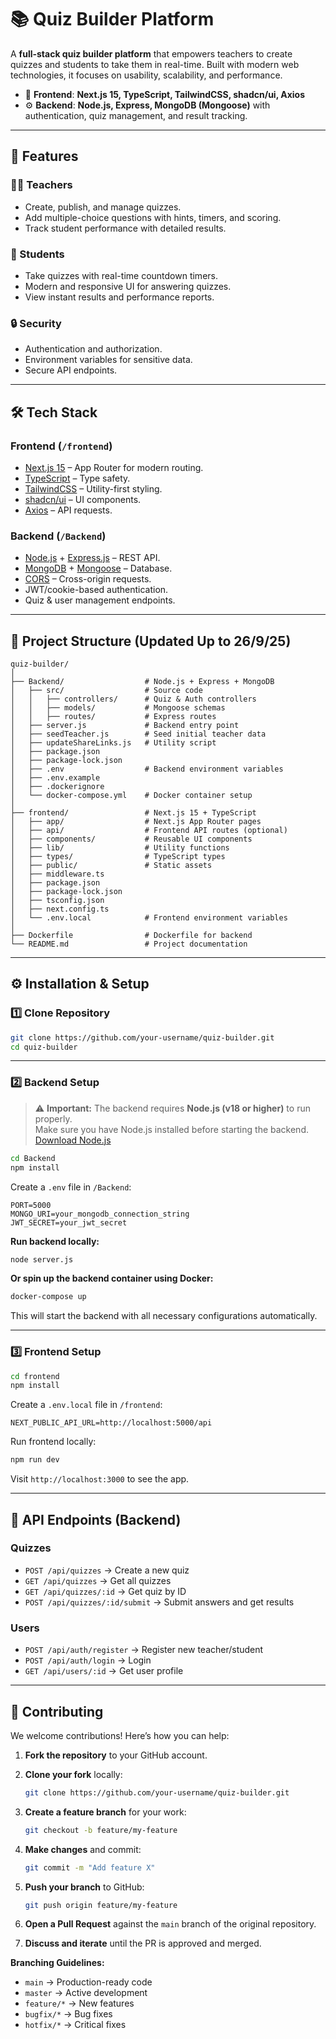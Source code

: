 # 📚 Quiz Builder Platform

A **full-stack quiz builder platform** that empowers teachers to create quizzes and students to take them in real-time. Built with modern web technologies, it focuses on usability, scalability, and performance.

* 🎨 **Frontend**: **Next.js 15, TypeScript, TailwindCSS, shadcn/ui, Axios**
* ⚙️ **Backend**: **Node.js, Express, MongoDB (Mongoose)** with authentication, quiz management, and result tracking.

---

## 🚀 Features

### 🧑‍🏫 Teachers

* Create, publish, and manage quizzes.
* Add multiple-choice questions with hints, timers, and scoring.
* Track student performance with detailed results.

### 🎯 Students

* Take quizzes with real-time countdown timers.
* Modern and responsive UI for answering quizzes.
* View instant results and performance reports.

### 🔒 Security

* Authentication and authorization.
* Environment variables for sensitive data.
* Secure API endpoints.

---

## 🛠️ Tech Stack

### Frontend (`/frontend`)

* [Next.js 15](https://nextjs.org/) – App Router for modern routing.
* [TypeScript](https://www.typescriptlang.org/) – Type safety.
* [TailwindCSS](https://tailwindcss.com/) – Utility-first styling.
* [shadcn/ui](https://ui.shadcn.com/) – UI components.
* [Axios](https://axios-http.com/) – API requests.

### Backend (`/Backend`)

* [Node.js](https://nodejs.org/) + [Express.js](https://expressjs.com/) – REST API.
* [MongoDB](https://www.mongodb.com/) + [Mongoose](https://mongoosejs.com/) – Database.
* [CORS](https://expressjs.com/en/resources/middleware/cors.html) – Cross-origin requests.
* JWT/cookie-based authentication.
* Quiz & user management endpoints.

---

## 📂 Project Structure (Updated Up to 26/9/25)

```
quiz-builder/
│
├── Backend/                  # Node.js + Express + MongoDB
│   ├── src/                  # Source code
│   │   ├── controllers/      # Quiz & Auth controllers
│   │   ├── models/           # Mongoose schemas
│   │   ├── routes/           # Express routes
│   ├── server.js             # Backend entry point
│   ├── seedTeacher.js        # Seed initial teacher data
│   ├── updateShareLinks.js   # Utility script
│   ├── package.json
│   ├── package-lock.json
│   ├── .env                  # Backend environment variables
│   ├── .env.example
│   ├── .dockerignore
│   └── docker-compose.yml    # Docker container setup
│
├── frontend/                 # Next.js 15 + TypeScript
│   ├── app/                  # Next.js App Router pages
│   ├── api/                  # Frontend API routes (optional)
│   ├── components/           # Reusable UI components
│   ├── lib/                  # Utility functions
│   ├── types/                # TypeScript types
│   ├── public/               # Static assets
│   ├── middleware.ts
│   ├── package.json
│   ├── package-lock.json
│   ├── tsconfig.json
│   ├── next.config.ts
│   └── .env.local            # Frontend environment variables
│
├── Dockerfile                # Dockerfile for backend
└── README.md                 # Project documentation
```

---

## ⚙️ Installation & Setup

### 1️⃣ Clone Repository

```bash
git clone https://github.com/your-username/quiz-builder.git
cd quiz-builder
```

---

### 2️⃣ Backend Setup

> ⚠️ **Important:** The backend requires **Node.js (v18 or higher)** to run properly.  
> Make sure you have Node.js installed before starting the backend.  
> [Download Node.js](https://nodejs.org/)


```bash
cd Backend
npm install
```

Create a `.env` file in `/Backend`:

```env
PORT=5000
MONGO_URI=your_mongodb_connection_string
JWT_SECRET=your_jwt_secret
```

**Run backend locally:**

```bash
node server.js
```

**Or spin up the backend container using Docker:**

```bash
docker-compose up
```

This will start the backend with all necessary configurations automatically.

---

### 3️⃣ Frontend Setup

```bash
cd frontend
npm install
```

Create a `.env.local` file in `/frontend`:

```env
NEXT_PUBLIC_API_URL=http://localhost:5000/api
```

Run frontend locally:

```bash
npm run dev
```

Visit `http://localhost:3000` to see the app.

---

## 📡 API Endpoints (Backend)

### **Quizzes**

* `POST /api/quizzes` → Create a new quiz
* `GET /api/quizzes` → Get all quizzes
* `GET /api/quizzes/:id` → Get quiz by ID
* `POST /api/quizzes/:id/submit` → Submit answers and get results

### **Users**

* `POST /api/auth/register` → Register new teacher/student
* `POST /api/auth/login` → Login
* `GET /api/users/:id` → Get user profile

---

## 🤝 Contributing

We welcome contributions! Here’s how you can help:

1. **Fork the repository** to your GitHub account.
2. **Clone your fork** locally:

   ```bash
   git clone https://github.com/your-username/quiz-builder.git
   ```
3. **Create a feature branch** for your work:

   ```bash
   git checkout -b feature/my-feature
   ```
4. **Make changes** and commit:

   ```bash
   git commit -m "Add feature X"
   ```
5. **Push your branch** to GitHub:

   ```bash
   git push origin feature/my-feature
   ```
6. **Open a Pull Request** against the `main` branch of the original repository.
7. **Discuss and iterate** until the PR is approved and merged.

**Branching Guidelines:**

* `main` → Production-ready code
* `master` → Active development
* `feature/*` → New features
* `bugfix/*` → Bug fixes
* `hotfix/*` → Critical fixes
